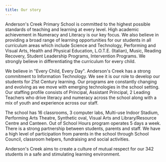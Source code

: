 ```yaml
---
title: Our story 
---
```


Anderson's Creek Primary School is committed to the highest possible standards of teaching and learning at every level. High academic achievement in Numeracy and Literacy is our key focus. We also believe in providing a broad range of learning opportunities for our students in all curriculum areas which include Science and Technology, Performing and Visual Arts, Health and Physical Education, L.O.T.E. (Italian), Music, Reading Recovery, Student Leadership Programs, Intervention Programs. We strongly believe in differentiating the curriculum for every child.

We believe in "Every Child, Every Day". Anderson's Creek has a strong commitment to Information Technology. We see it is our role to develop our students for 21st Century learning. Our programs are constantly changing and evolving as we move with emerging technologies in the school setting. Our staffing profile consists of Principal, Assistant Principal, 2 Leading Teachers who drive literacy and numeracy across the school along with a mix of youth and experience across our staff.

The school has 16 classrooms, 3 computer labs, Multi-use Indoor Stadium, Performing Arts Theatre, Synthetic oval, Visual Arts and Library/Resource Centre and Canteen. Out of School Hours program operates 5 days a week. There is a strong partnership between students, parents and staff. We have a high level of participation from parents in the school through School Council, classroom helpers, fundraising and social activities.

Anderson's Creek aims to create a culture of mutual respect for our 342 students in a safe and stimulating learning environment.
